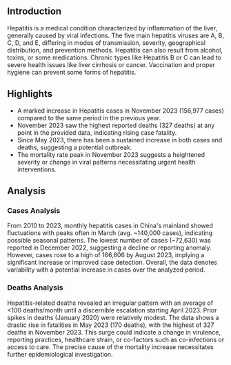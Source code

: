 ## Introduction

Hepatitis is a medical condition characterized by inflammation of the liver, generally caused by viral infections. The five main hepatitis viruses are A, B, C, D, and E, differing in modes of transmission, severity, geographical distribution, and prevention methods. Hepatitis can also result from alcohol, toxins, or some medications. Chronic types like Hepatitis B or C can lead to severe health issues like liver cirrhosis or cancer. Vaccination and proper hygiene can prevent some forms of hepatitis.

## Highlights

- A marked increase in Hepatitis cases in November 2023 (156,977 cases) compared to the same period in the previous year. <br/>
- November 2023 saw the highest reported deaths (327 deaths) at any point in the provided data, indicating rising case fatality. <br/>
- Since May 2023, there has been a sustained increase in both cases and deaths, suggesting a potential outbreak. <br/>
- The mortality rate peak in November 2023 suggests a heightened severity or change in viral patterns necessitating urgent health interventions.
## Analysis

### Cases Analysis
From 2010 to 2023, monthly hepatitis cases in China's mainland showed fluctuations with peaks often in March (avg. ~140,000 cases), indicating possible seasonal patterns. The lowest number of cases (~72,630) was reported in December 2022, suggesting a decline or reporting anomaly. However, cases rose to a high of 166,606 by August 2023, implying a significant increase or improved case detection. Overall, the data denotes variability with a potential increase in cases over the analyzed period.

### Deaths Analysis
Hepatitis-related deaths revealed an irregular pattern with an average of <100 deaths/month until a discernible escalation starting April 2023. Prior spikes in deaths (January 2020) were relatively modest. The data shows a drastic rise in fatalities in May 2023 (170 deaths), with the highest of 327 deaths in November 2023. This surge could indicate a change in virulence, reporting practices, healthcare strain, or co-factors such as co-infections or access to care. The precise cause of the mortality increase necessitates further epidemiological investigation.

